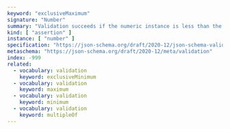 ```yaml
---
keyword: "exclusiveMaximum"
signature: "Number"
summary: "Validation succeeds if the numeric instance is less than the given number."
kind: [ "assertion" ]
instance: [ "number" ]
specification: "https://json-schema.org/draft/2020-12/json-schema-validation.html#section-6.2.3"
metaschema: "https://json-schema.org/draft/2020-12/meta/validation"
index: -999
related:
  - vocabulary: validation
    keyword: exclusiveMinimum
  - vocabulary: validation
    keyword: maximum
  - vocabulary: validation
    keyword: minimum
  - vocabulary: validation
    keyword: multipleOf
---
```

